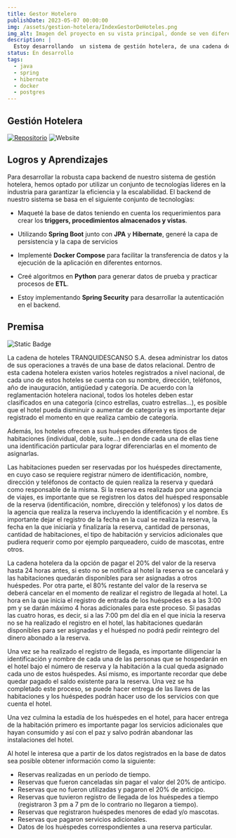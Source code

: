 ```yaml
---
title: Gestor Hotelero
publishDate: 2023-05-07 00:00:00
img: /assets/gestion-hotelera/IndexGestorDeHoteles.png
img_alt: Imagen del proyecto en su vista principal, donde se ven diferentes hoteles.
description: |
  Estoy desarrollando  un sistema de gestión hotelera, de una cadena de hoteles para la empresa (ficticia) Tranqui Descanso.
status: En desarrollo
tags:
  - java
  - spring
  - hibernate
  - docker
  - postgres
---
```


## Gestión Hotelera

[![Repositorio](https://img.shields.io/badge/Repositorio-%23090b11?style=for-the-badge&logo=github&logoColor=white&labelColor=%23090b11)](https://github.com/J4F3ET/UD.BaseDeDatoAvanzada.ProyectoFinal)
![Website](https://img.shields.io/website?url=https%3A%2F%2Fgestion-hotelera.onrender.com&up_message=Desplegado&down_message=No%20desplegado&style=for-the-badge&label=Estado&labelColor=%23090b11)

## Logros y Aprendizajes

Para desarrollar la robusta capa backend de nuestro sistema de gestión hotelera, hemos optado por utilizar un conjunto de tecnologías líderes en la industria para garantizar la eficiencia y la escalabilidad. El backend de nuestro sistema se basa en el siguiente conjunto de tecnologías:

- Maqueté la base de datos teniendo en cuenta los requerimientos para crear los
**triggers, procedimientos almacenados y vistas**.

- Utilizando **Spring Boot** junto con **JPA** y **Hibernate**, generé la capa de
persistencia y la capa de servicios

- Implementé **Docker Compose** para facilitar la transferencia de datos y
la ejecución de la aplicación en diferentes entornos.

- Creé algoritmos en **Python** para generar datos de prueba y practicar
procesos de **ETL**.

- Estoy implementando **Spring Security** para desarrollar la autenticación en el backend.

## Premisa

![Static Badge](https://img.shields.io/badge/-Alerta%20de%20mucho%20texto-red?style=for-the-badge)


La cadena de hoteles TRANQUIDESCANSO S.A. desea administrar los datos de sus operaciones a través de una base de datos relacional. Dentro de esta cadena hotelera existen varios hoteles registrados a nivel nacional, de cada uno de estos hoteles se cuenta con su nombre, dirección, teléfonos, año de inauguración, antigüedad y categoría. De acuerdo con la reglamentación hotelera nacional, todos los hoteles deben estar clasificados en una categoría (cinco estrellas, cuatro estrellas…), es posible que el hotel pueda disminuir o aumentar de categoría y es importante dejar registrado el momento en que realiza cambio de categoría.

Además, los hoteles ofrecen a sus huéspedes diferentes tipos de habitaciones (individual, doble, suite…) en donde cada una de ellas tiene una identificación particular para lograr diferenciarlas en el momento de asignarlas.

Las habitaciones pueden ser reservadas por los huéspedes directamente, en cuyo caso se requiere registrar número de identificación, nombre, dirección y teléfonos de contacto de quien realiza la reserva y quedará como responsable de la misma. Si la reserva es realizada por una agencia de viajes, es importante que se registren los datos del huésped responsable de la reserva (identificación, nombre, dirección y teléfonos) y los datos de la agencia que realiza la reserva incluyendo la identificación y el nombre. Es importante dejar el registro de la fecha en la cual se realiza la reserva, la fecha en la que iniciaría y finalizaría la reserva, cantidad de personas, cantidad de habitaciones, el tipo de habitación y servicios adicionales que pudiera requerir como por ejemplo parqueadero, cuido de mascotas, entre otros.

La cadena hotelera da la opción de pagar el 20% del valor de la reserva hasta 24 horas antes, si esto no se notifica al hotel la reserva se cancelará y las habitaciones quedarán disponibles para ser asignadas a otros huéspedes. Por otra parte, el 80% restante del valor de la reserva se deberá cancelar en el momento de realizar el registro de llegada al hotel. La hora en la que inicia el registro de entrada de los huéspedes es a las 3:00 pm y se darán máximo 4 horas adicionales para este proceso. Si pasadas las cuatro horas, es decir, si a las 7:00 pm del día en el que inicia la reserva no se ha realizado el registro en el hotel, las habitaciones quedarán disponibles para ser asignadas y el huésped no podrá pedir reintegro del dinero abonado a la reserva.

Una vez se ha realizado el registro de llegada, es importante diligenciar la identificación y nombre de cada una de las personas que se hospedarán en el hotel bajo el número de reserva y la habitación a la cual queda asignado cada uno de estos huéspedes. Así mismo, es importante recordar que debe quedar pagado el saldo existente para la reserva. Una vez se ha completado este proceso, se puede hacer entrega de las llaves de las habitaciones y los huéspedes podrán hacer uso de los servicios con que cuenta el hotel.

Una vez culmina la estadía de los huéspedes en el hotel, para hacer entrega de la habitación primero es importante pagar los servicios adicionales que hayan consumido y así con el paz y salvo podrán abandonar las instalaciones del hotel.

Al hotel le interesa que a partir de los datos registrados en la base de datos sea posible obtener información como la siguiente:

- Reservas realizadas en un período de tiempo.
- Reservas que fueron canceladas sin pagar el valor del 20% de anticipo.
- Reservas que no fueron utilizadas y pagaron el 20% de anticipo.
- Reservas que tuvieron registro de llegada de los huéspedes a tiempo (registraron 3 pm a 7 pm de lo contrario no llegaron a tiempo).
- Reservas que registraron huéspedes menores de edad y/o mascotas.
- Reservas que pagaron servicios adicionales.
- Datos de los huéspedes correspondientes a una reserva particular.
